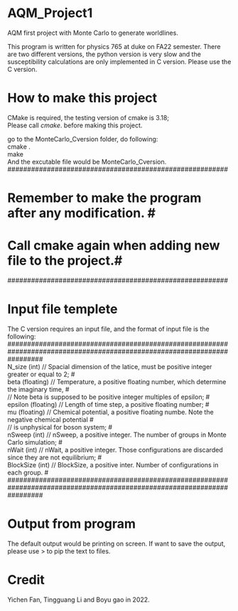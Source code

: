 # AQM_Project1
AQM first project with Monte Carlo to generate worldlines.<br />

This program is written for physics 765 at duke on FA22 semester. There are two different versions, the python version is very slow and
the susceptibility calculations are only implemented in C version. Please use the C version. <br />

# How to make this project
CMake is required, the testing version of cmake is 3.18; <br />
Please call $cmake .$ before making this project. <br />

go to the MonteCarlo_Cversion folder, do following: <br />
cmake . <br />
make <br />
And the excutable file would be MonteCarlo_Cversion. <br />
######################################################## <br />
# Remember to make the program after any modification. # <br />
# Call cmake again when adding new file to the project.# <br />
######################################################## <br />

# Input file templete
The C version requires an input file, and the format of input file is the following: <br />
######################################################################################################################### <br />
N_size (int)          // Spacial dimension of the latice, must be positive integer greater or equal to 2;               # <br />
beta (floating)       // Temperature, a positive floating number, which determine the imaginary time,                   # <br />
                      // Note beta is supposed to be positive integer multiples of epsilon;                             # <br />
epsilon (floating)    // Length of time step, a positive floating number;                                               # <br />
mu (floating)         // Chemical potential, a positive floating numbe. Note the negative chemical potential            # <br />
                      // is unphysical for boson system;                                                                # <br />
nSweep (int)          // nSweep, a positive integer. The number of groups in Monte Carlo simulation;                    # <br />
nWait (int)           // nWait, a positive integer. Those configurations are discarded since they are not equilibrium;  # <br />
BlockSize (int)       // BlockSize, a positive inter. Number of configurations in each group.                           # <br />
######################################################################################################################### <br />

# Output from program
The default output would be printing on screen. If want to save the output, please use > to pip the text to files. <br />

# Credit
Yichen Fan, Tingguang Li and Boyu gao in 2022.


